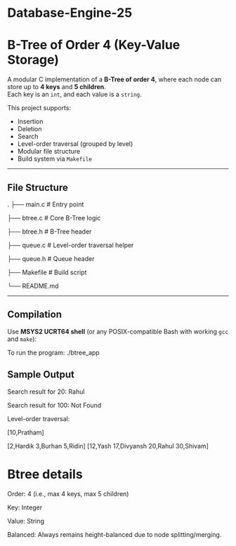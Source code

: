 # Database-Engine-25
# B-Tree of Order 4 (Key-Value Storage)

A modular C implementation of a **B-Tree of order 4**, where each node can store up to **4 keys** and **5 children**.  
Each key is an `int`, and each value is a `string`.  

This project supports:
- Insertion
- Deletion
- Search
- Level-order traversal (grouped by level)
- Modular file structure
- Build system via `Makefile`

---

## File Structure
.
├── main.c # Entry point

├── btree.c # Core B-Tree logic

├── btree.h # B-Tree header

├── queue.c # Level-order traversal helper

├── queue.h # Queue header

├── Makefile # Build script

└── README.md 

---

## Compilation

Use **MSYS2 UCRT64 shell** (or any POSIX-compatible Bash with working `gcc` and `make`):

To run the program:
./btree_app

## Sample Output

Search result for 20: Rahul

Search result for 100: Not Found

Level-order traversal:

[10,Pratham]

[2,Hardik 3,Burhan 5,Ridin] [12,Yash 17,Divyansh 20,Rahul 30,Shivam]

# Btree details

Order: 4 (i.e., max 4 keys, max 5 children)

Key: Integer

Value: String

Balanced: Always remains height-balanced due to node splitting/merging.
